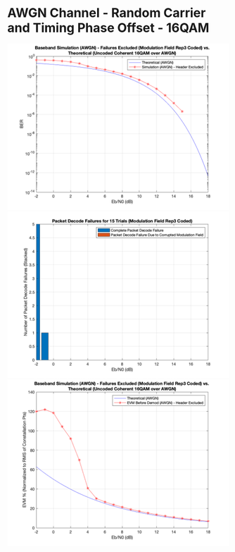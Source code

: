 # AWGN Channel - Random Carrier and Timing Phase Offset - 16QAM

![BER](./AWGN_NoImparements_RandomInitPhase_16QAM_BER.png)
![Failures](./AWGN_NoImparements_RandomInitPhase_16QAM_Failures.png)
![EVM](./AWGN_NoImparements_RandomInitPhase_16QAM_EVM.png)